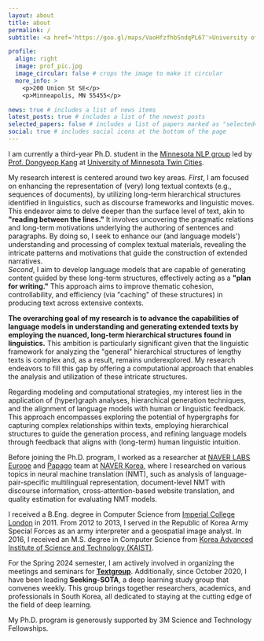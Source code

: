 ```yaml
---
layout: about
title: about
permalink: /
subtitle: <a href='https://goo.gl/maps/VaoHfzfhbSndqPL67'>University of Minnesota Twin Cities, Minneapolis, Minnesota, USA</a>

profile:
  align: right
  image: prof_pic.jpg
  image_circular: false # crops the image to make it circular
  more_info: >
    <p>200 Union St SE</p>
    <p>Minneapolis, MN 55455</p>

news: true # includes a list of news items
latest_posts: true # includes a list of the newest posts
selected_papers: false # includes a list of papers marked as "selected={true}"
social: true # includes social icons at the bottom of the page
---
```


I am currently a third-year Ph.D. student in the [Minnesota NLP group](http://cs-u-ada.cs.umn.edu/) led by [Prof. Dongyeop Kang](https://dykang.github.io/) at [University of Minnesota Twin Cities](https://twin-cities.umn.edu/).

My research interest is centered around two key areas. *First*, I am focused on enhancing the representation of (very) long textual contexts (e.g., sequences of documents), by utilizing long-term hierarchical structures identified in linguistics, such as discourse frameworks and linguistic moves. This endeavor aims to delve deeper than the surface level of text, akin to **"reading between the lines."** It involves uncovering the pragmatic relations and long-term motivations underlying the authoring of sentences and paragraphs. By doing so, I seek to enhance our (and language models') understanding and processing of complex textual materials, revealing the intricate patterns and motivations that guide the construction of extended narratives. <br>
*Second*, I aim to develop language models that are capable of generating content guided by these long-term structures, effectively acting as a **"plan for writing."** This approach aims to improve thematic cohesion, controllability, and efficiency (via "caching" of these structures) in producing text across extensive contexts.

**The overarching goal of my research is to advance the capabilities of language models in understanding and generating extended texts by employing the nuanced, long-term hierarchical structures found in linguistics.** This ambition is particularly significant given that the linguistic framework for analyzing the "general" hierarchical structures of lengthy texts is complex and, as a result, remains underexplored. My research endeavors to fill this gap by offering a computational approach that enables the analysis and utilization of these intricate structures.

Regarding modeling and computational strategies, my interest lies in the application of (hyper)graph analyses, hierarchical generation techniques, and the alignment of language models with human or linguistic feedback. This approach encompasses exploring the potential of hypergraphs for capturing complex relationships within texts, employing hierarchical structures to guide the generation process, and refining language models through feedback that aligns with (long-term) human linguistic intuition.

Before joining the Ph.D. program, I worked as a researcher at [NAVER LABS Europe](https://europe.naverlabs.com/) and [Papago](https://papago.naver.com/) team at [NAVER Korea](https://naver.com/), where I researched on various topics in neural machine translation (NMT), such as analysis of language-pair-specific multilingual representation, document-level NMT with discourse information, cross-attention-based website translation, and quality estimation for evaluating NMT models.

I received a B.Eng. degree in Computer Science from [Imperial College London](https://www.imperial.ac.uk/) in 2011.
From 2012 to 2013, I served in the Republic of Korea Army Special Forces as an army interpreter and a geospatial image analyst.
In 2016, I received an M.S. degree in Computer Science from [Korea Advanced Institute of Science and Technology (KAIST)](https://www.kaist.ac.kr/en/).

For the Spring 2024 semester, I am actively involved in organizing the meetings and seminars for **[Textgroup](https://textgroup.github.io/)**. Additionally, since October 2020, I have been leading **Seeking-SOTA**, a deep learning study group that convenes weekly. This group brings together researchers, academics, and professionals in South Korea, all dedicated to staying at the cutting edge of the field of deep learning.

My Ph.D. program is generously supported by 3M Science and Technology Fellowships.